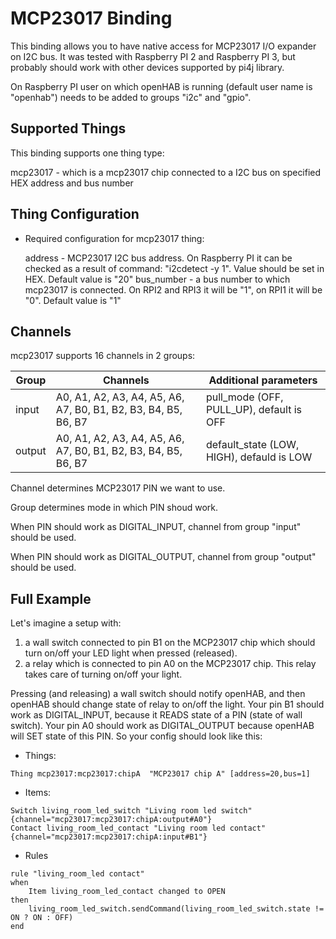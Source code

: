 # MCP23017 Binding

This binding allows you to have native access for MCP23017 I/O expander on I2C bus.
It was tested with Raspberry PI 2 and Raspberry PI 3, but probably should work with other devices supported by pi4j library.

On Raspberry PI user on which openHAB is running (default user name is "openhab") needs to be added to groups "i2c" and  "gpio".

## Supported Things

This binding supports one thing type:

mcp23017 - which is a mcp23017 chip connected to a I2C bus on specified HEX address and bus number

## Thing Configuration

* Required configuration for mcp23017 thing:

    address - MCP23017 I2C bus address. On Raspberry PI it can be checked as a result of command: "i2cdetect -y 1". Value should be set in HEX.
        Default value is "20"
    bus_number - a bus number to which mcp23017 is connected. On RPI2 and RPI3 it will be "1", on RPI1 it will be "0".
        Default value is "1"    

## Channels

mcp23017 supports 16 channels in 2 groups:

 | Group |                       Channels                                   |           Additional parameters           |
 |  ---  |                          ---                                     |                      ---                  |
 | input | A0, A1, A2, A3, A4, A5, A6, A7, B0, B1, B2, B3, B4, B5, B6, B7   | pull_mode (OFF, PULL_UP), default is OFF  |
 | output| A0, A1, A2, A3, A4, A5, A6, A7, B0, B1, B2, B3, B4, B5, B6, B7   | default_state (LOW, HIGH), defauld is LOW |

 Channel determines MCP23017 PIN we want to use.

 Group determines mode in which PIN shoud work.

 When PIN should work as DIGITAL_INPUT, channel from group "input" should be used.

 When PIN should work as DIGITAL_OUTPUT, channel from group "output" should be used.

## Full Example

Let's imagine a setup with:

 1. a wall switch connected to pin B1 on the MCP23017 chip which should turn on/off your LED light when pressed (released).
 2. a relay which is connected to pin A0 on the MCP23017 chip. This relay takes care of turning on/off your light.

  Pressing (and releasing) a wall switch should notify openHAB, and then openHAB should change state of relay to on/off the light.
  Your pin B1 should work as DIGITAL_INPUT, because it READS state of a PIN (state of wall switch). Your pin A0 should work as DIGITAL_OUTPUT
  because openHAB will SET state of this PIN. So your config should look like this:

*   Things:

```
Thing mcp23017:mcp23017:chipA  "MCP23017 chip A" [address=20,bus=1]
```

*   Items:

```
Switch living_room_led_switch "Living room led switch"  {channel="mcp23017:mcp23017:chipA:output#A0"}
Contact living_room_led_contact "Living room led contact"  {channel="mcp23017:mcp23017:chipA:input#B1"}
```

*   Rules
```
rule "living_room_led contact"
when
    Item living_room_led_contact changed to OPEN
then
    living_room_led_switch.sendCommand(living_room_led_switch.state != ON ? ON : OFF)
end

```
